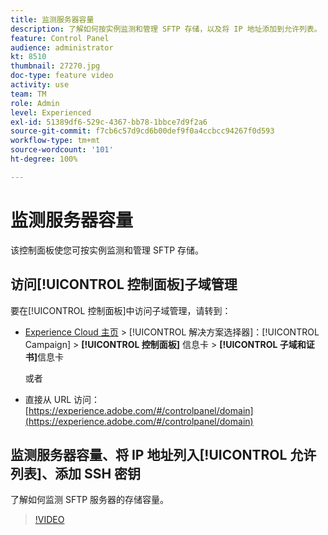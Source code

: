 ```yaml
---
title: 监测服务器容量
description: 了解如何按实例监测和管理 SFTP 存储，以及将 IP 地址添加到允许列表。
feature: Control Panel
audience: administrator
kt: 8510
thumbnail: 27270.jpg
doc-type: feature video
activity: use
team: TM
role: Admin
level: Experienced
exl-id: 51389df6-529c-4367-bb78-1bbce7d9f2a6
source-git-commit: f7cb6c57d9cd6b00def9f0a4ccbcc94267f0d593
workflow-type: tm+mt
source-wordcount: '101'
ht-degree: 100%

---
```


# 监测服务器容量

该控制面板使您可按实例监测和管理 SFTP 存储。

## 访问[!UICONTROL 控制面板]子域管理

要在[!UICONTROL 控制面板]中访问子域管理，请转到：

* [Experience Cloud 主页](https://experience.adobe.com/#/home) > [!UICONTROL 解决方案选择器]：[!UICONTROL Campaign] > **[!UICONTROL 控制面板]** 信息卡 > **[!UICONTROL 子域和证书]**&#x200B;信息卡

   或者
* 直接从 URL 访问：[https://experience.adobe.com/#/controlpanel/domain](https://experience.adobe.com/#/controlpanel/domain)

## 监测服务器容量、将 IP 地址列入[!UICONTROL 允许列表]、添加 SSH 密钥

了解如何监测 SFTP 服务器的存储容量。

>[!VIDEO](https://video.tv.adobe.com/v/27270?quality=12)
